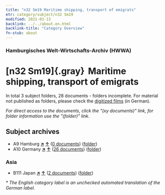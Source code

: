```yaml
---
title: "n32 Sm19 Maritime shipping, transport of emigrats"
etr: category/subject/n32 Sm19
modified: 2021-03-13
backlink: ../../about.en.html
backlink-title: "Category Overview"
fn-stub: about
---
```


### Hamburgisches Welt-Wirtschafts-Archiv (HWWA)
# [n32 Sm19]{.gray}&#8201; Maritime shipping, transport of emigrats&#160; 





In total 3 subject folders, 28 documents - folders incomplete.
For material not published as folders, please check the [digitized films](/film/h1_sh) (in German).

_For direct access to the documents, click the "(xy documents)" link, for folder information use the "(folder)" link._

## Subject archives


- A9 Hamburg [**&nearr;**](../../../geo/i/140905/about.en.html "Hamburg (all folders)") [**&uarr;**](../../../geo/about.en.html#A9 "Country category system") (<a href="https://pm20.zbw.eu/dfgview/sh/140905,145593" title="about: Hamburg : Maritime shipping, transport of emigrats" target="_blank">0 documents</a>) ([folder](http://purl.org/pressemappe20/folder/sh/140905,145593))
- A10 Germany [**&nearr;**](../../../geo/i/126128/about.en.html "Germany (all folders)") [**&uarr;**](../../../geo/about.en.html#A10 "Country category system") (<a href="https://pm20.zbw.eu/dfgview/sh/126128,145593" title="about: Germany : Maritime shipping, transport of emigrats" target="_blank">26 documents</a>) ([folder](http://purl.org/pressemappe20/folder/sh/126128,145593))

### Asia

- B111 Japan [**&nearr;**](../../../geo/i/141272/about.en.html "Japan (all folders)") [**&uarr;**](../../../geo/about.en.html#B111 "Country category system") (<a href="https://pm20.zbw.eu/dfgview/sh/141272,145593" title="about: Japan : Maritime shipping, transport of emigrats" target="_blank">2 documents</a>) ([folder](http://purl.org/pressemappe20/folder/sh/141272,145593))


_* The English category label is an unchecked automated translation of the German label._

